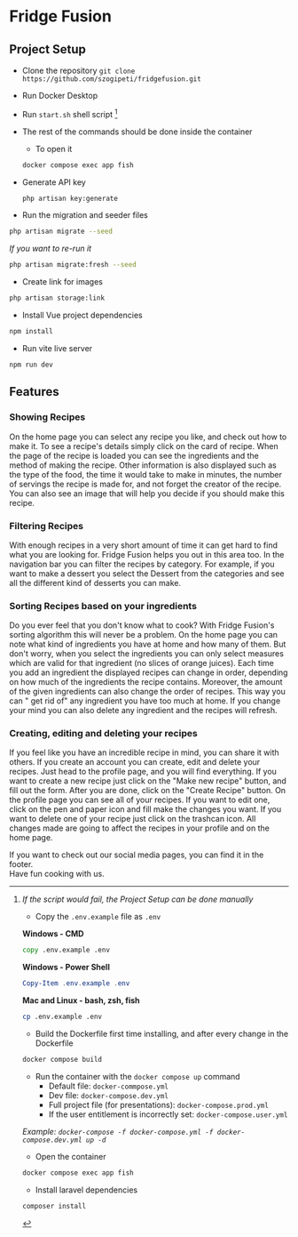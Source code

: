 # Fridge Fusion

## Project Setup

- Clone the repository `git clone https://github.com/szogipeti/fridgefusion.git`
- Run Docker Desktop
- Run `start.sh` shell script [^bignote]
- The rest of the commands should be done inside the container
    - To open it

  ```bash
  docker compose exec app fish
  ```

- Generate API key

  ```bash
  php artisan key:generate
  ``` 

- Run the migration and seeder files

```bash
php artisan migrate --seed
```

*If you want to re-run it*

```bash
php artisan migrate:fresh --seed
```

- Create link for images

```bash
php artisan storage:link
```

- Install Vue project dependencies

```bash
npm install
```

- Run vite live server

```˛bash
npm run dev
```

[^bignote]: *If the script would fail, the Project Setup can be done manually*

	- Copy the `.env.example` file as `.env`
	
	**Windows - CMD**
	
	```bat
	copy .env.example .env
	```
	
	**Windows - Power Shell**
	
	```powershell
	Copy-Item .env.example .env
	```
	
	**Mac and Linux - bash, zsh, fish**
	
	```bash
	cp .env.example .env
	```
	
	- Build the Dockerfile first time installing, and after every change in the Dockerfile
	
	```bash
	docker compose build
	```
	
	- Run the container with the `docker compose up` command
		- Default file: `docker-commpose.yml`
		- Dev file: `docker-compose.dev.yml`
		- Full project file (for presentations): `docker-compose.prod.yml`
		- If the user entitlement is incorrectly set: `docker-compose.user.yml`

	*Example: `docker-compose -f docker-compose.yml -f docker-compose.dev.yml up -d`*
	
	- Open the container
	
	```bash
	docker compose exec app fish
	```
	
	- Install laravel dependencies
	
	```bash
	composer install
	```

## Features

### Showing Recipes

On the home page you can select any recipe you like, and check out how to make it. To see a recipe's details simply
click on the card of recipe. When the page of the recipe is loaded you can see the ingredients and the method of making
the recipe. Other information is also displayed such as the type of the food, the time it would take to make in minutes,
the number of servings the recipe is made for, and not forget the creator of the recipe. You can also see an image that
will help you decide if you should make this recipe.

### Filtering Recipes

With enough recipes in a very short amount of time it can get hard to find what you are looking for. Fridge Fusion helps
you out in this area too. In the navigation bar you can filter the recipes by category. For example, if you want to make
a dessert you select the Dessert from the categories and see all the different kind of desserts you can make.

### Sorting Recipes based on your ingredients

Do you ever feel that you don't know what to cook? With Fridge Fusion's sorting algorithm this will never be a problem.
On the home page you can note what kind of ingredients you have at home and how many of them. But don't worry, when you
select the ingredients you can only select measures which are valid for that ingredient (no slices of orange juices).
Each time you add an ingredient the displayed recipes can change in order, depending on how much of the ingredients the
recipe contains. Moreover, the amount of the given ingredients can also change the order of recipes. This way you can "
get rid of" any ingredient you have too much at home. If you change your mind you can also delete any ingredient and the
recipes will refresh.

### Creating, editing and deleting your recipes

If you feel like you have an incredible recipe in mind, you can share it with others. If you create an account you can
create, edit and delete your recipes. Just head to the profile page, and you will find everything. If you want to create
a new recipe just click on the "Make new recipe" button, and fill out the form. After you are done, click on the "Create
Recipe" button. On the profile page you can see all of your recipes. If you want to edit one, click on the pen and paper
icon and fill make the changes you want. If you want to delete one of your recipe just click on the trashcan icon. All
changes made are going to affect the recipes in your profile and on the home page.

If you want to check out our social media pages, you can find it in the footer. <br>Have fun cooking with us.